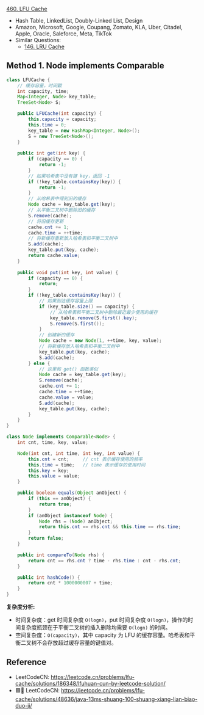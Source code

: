 [460. LFU Cache](https://leetcode.com/problems/lfu-cache/)

* Hash Table, LinkedList, Doubly-Linked List, Design
* Amazon, Microsoft, Google, Coupang, Zomato, KLA, Uber, Citadel, Apple, Oracle, Saleforce, Meta, TikTok
* Similar Questions:
  * [146. LRU Cache](https://leetcode.com/problems/lru-cache/)
  

## Method 1. Node implements Comparable<Node>
```java
class LFUCache {
    // 缓存容量，时间戳
    int capacity, time;
    Map<Integer, Node> key_table;
    TreeSet<Node> S;

    public LFUCache(int capacity) {
        this.capacity = capacity;
        this.time = 0;
        key_table = new HashMap<Integer, Node>();
        S = new TreeSet<Node>();
    }
    
    public int get(int key) {
        if (capacity == 0) {
            return -1;
        }
        // 如果哈希表中没有键 key，返回 -1
        if (!key_table.containsKey(key)) {
            return -1;
        }
        // 从哈希表中得到旧的缓存
        Node cache = key_table.get(key);
        // 从平衡二叉树中删除旧的缓存
        S.remove(cache);
        // 将旧缓存更新
        cache.cnt += 1;
        cache.time = ++time;
        // 将新缓存重新放入哈希表和平衡二叉树中
        S.add(cache);
        key_table.put(key, cache);
        return cache.value;
    }
    
    public void put(int key, int value) {
        if (capacity == 0) {
            return;
        }
        if (!key_table.containsKey(key)) {
            // 如果到达缓存容量上限
            if (key_table.size() == capacity) {
                // 从哈希表和平衡二叉树中删除最近最少使用的缓存
                key_table.remove(S.first().key);
                S.remove(S.first());
            }
            // 创建新的缓存
            Node cache = new Node(1, ++time, key, value);
            // 将新缓存放入哈希表和平衡二叉树中
            key_table.put(key, cache);
            S.add(cache);
        } else {
            // 这里和 get() 函数类似
            Node cache = key_table.get(key);
            S.remove(cache);
            cache.cnt += 1;
            cache.time = ++time;
            cache.value = value;
            S.add(cache);
            key_table.put(key, cache);
        }
    }
}

class Node implements Comparable<Node> {
    int cnt, time, key, value;

    Node(int cnt, int time, int key, int value) {
        this.cnt = cnt;     // cnt 表示缓存使用的频率
        this.time = time;   // time 表示缓存的使用时间
        this.key = key;
        this.value = value;
    }

    public boolean equals(Object anObject) {
        if (this == anObject) {
            return true;
        }
        if (anObject instanceof Node) {
            Node rhs = (Node) anObject;
            return this.cnt == rhs.cnt && this.time == rhs.time;
        }
        return false;
    }

    public int compareTo(Node rhs) {
        return cnt == rhs.cnt ? time - rhs.time : cnt - rhs.cnt;
    }

    public int hashCode() {
        return cnt * 1000000007 + time;
    }
}
```
**复杂度分析:**
* 时间复杂度：get 时间复杂度 `O(logn)`，put 时间复杂度 `O(logn)`，操作的时间复杂度瓶颈在于平衡二叉树的插入删除均需要 `O(logn)` 的时间。
* 空间复杂度：`O(capacity)`，其中 capacity 为 LFU 的缓存容量。哈希表和平衡二叉树不会存放超过缓存容量的键值对。


## Reference
* LeetCodeCN: https://leetcode.cn/problems/lfu-cache/solutions/186348/lfuhuan-cun-by-leetcode-solution/
* 🟩🌟 LeetCodeCN: https://leetcode.cn/problems/lfu-cache/solutions/48636/java-13ms-shuang-100-shuang-xiang-lian-biao-duo-ji/